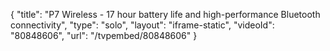 {
    "title": "P7 Wireless - 17 hour battery life and high-performance Bluetooth connectivity",
    "type": "solo",
    "layout": "iframe-static",
    "videoId": "80848606",
    "url": "\/tvpembed\/80848606"
}